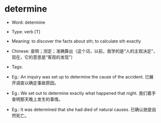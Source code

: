 # determine

- Word: determine

- Type: verb [T]
- Meaning: to discover the facts about sth; to calculate sth exactly
- Chinese: 查明；测定；准确算出（这个词，以前，我学的是“人的主观决定”，现在，它的意思是“客观的发现”）
- Tags: 
- Eg.: An inquiry was set up to determine the cause of the accident. 已展开调查以确定事故原因。
- Eg.: We set out to determine exactly what happened that night. 我们着手查明那天晚上发生的事情。
- Eg.: It was determined that she had died of natural causes. 已确认她是自然死亡。

